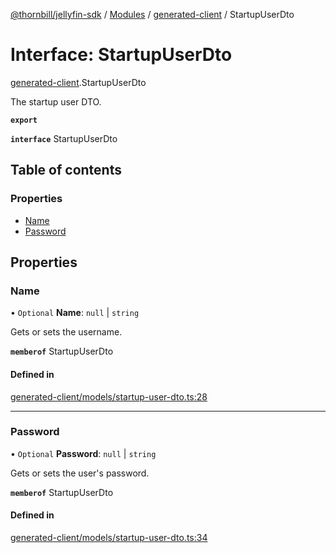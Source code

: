 [@thornbill/jellyfin-sdk](../README.md) / [Modules](../modules.md) / [generated-client](../modules/generated_client.md) / StartupUserDto

# Interface: StartupUserDto

[generated-client](../modules/generated_client.md).StartupUserDto

The startup user DTO.

**`export`**

**`interface`** StartupUserDto

## Table of contents

### Properties

- [Name](generated_client.StartupUserDto.md#name)
- [Password](generated_client.StartupUserDto.md#password)

## Properties

### Name

• `Optional` **Name**: ``null`` \| `string`

Gets or sets the username.

**`memberof`** StartupUserDto

#### Defined in

[generated-client/models/startup-user-dto.ts:28](https://github.com/thornbill/jellyfin-sdk-typescript/blob/1142a3e/src/generated-client/models/startup-user-dto.ts#L28)

___

### Password

• `Optional` **Password**: ``null`` \| `string`

Gets or sets the user\'s password.

**`memberof`** StartupUserDto

#### Defined in

[generated-client/models/startup-user-dto.ts:34](https://github.com/thornbill/jellyfin-sdk-typescript/blob/1142a3e/src/generated-client/models/startup-user-dto.ts#L34)
